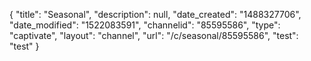 {
    "title": "Seasonal",
    "description": null,
    "date_created": "1488327706",
    "date_modified": "1522083591",
    "channelid": "85595586",
    "type": "captivate",
    "layout": "channel",
    "url": "\/c\/seasonal\/85595586",
    "test": "test"
}
